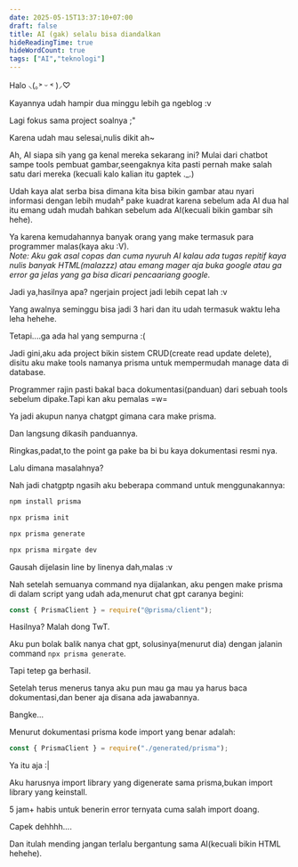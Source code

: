 ```yaml
---
date: 2025-05-15T13:37:10+07:00
draft: false
title: AI (gak) selalu bisa diandalkan 
hideReadingTime: true
hideWordCount: true
tags: ["AI","teknologi"]
---
```


Halo ⸜(｡˃ ᵕ ˂ )⸝♡ 

Kayannya udah hampir dua minggu lebih ga ngeblog :v

Lagi fokus sama project soalnya ;"

Karena udah mau selesai,nulis dikit ah~

Ah, AI siapa sih yang ga kenal mereka sekarang ini? Mulai dari chatbot sampe tools pembuat gambar,seengaknya kita pasti pernah make salah satu dari mereka (kecuali kalo kalian itu gaptek ._.)

Udah kaya alat serba bisa dimana kita bisa bikin gambar atau nyari informasi dengan lebih mudah² pake kuadrat karena sebelum ada AI dua hal itu emang udah mudah bahkan sebelum ada AI(kecuali bikin gambar sih hehe).

Ya karena kemudahannya banyak orang yang make termasuk para programmer malas(kaya aku :V).  
*Note: Aku gak asal copas dan cuma nyuruh AI kalau ada tugas repitif kaya nulis banyak HTML(malazzz) atau emang mager aja buka google atau ga error ga jelas yang ga bisa dicari pencaariang google.*

Jadi ya,hasilnya apa? ngerjain project jadi lebih cepat lah :v

Yang awalnya seminggu bisa jadi 3 hari dan itu udah termasuk waktu leha leha hehehe.

Tetapi....ga ada hal yang sempurna :(

Jadi gini,aku ada project bikin sistem CRUD(create read update delete), disitu aku make tools namanya prisma untuk mempermudah manage data di database.

Programmer rajin pasti bakal baca dokumentasi(panduan) dari sebuah tools sebelum dipake.Tapi kan aku pemalas =w=

Ya jadi akupun nanya chatgpt gimana cara make prisma.

Dan langsung dikasih panduannya.  

Ringkas,padat,to the point ga pake ba bi bu kaya dokumentasi resmi nya.

Lalu dimana masalahnya?

Nah jadi chatgptp ngasih aku beberapa command untuk menggunakannya:

```bash
npm install prisma

npx prisma init

npx prisma generate

npx prisma mirgate dev
```

Gausah dijelasin line by linenya dah,malas :v

Nah setelah semuanya command nya dijalankan, aku pengen make prisma di dalam script yang udah ada,menurut chat gpt caranya begini:

```javascript
const { PrismaClient } = require("@prisma/client");
```

Hasilnya? Malah dong TwT.

Aku pun bolak balik nanya chat gpt, solusinya(menurut dia) dengan jalanin command `npx prisma generate`.

Tapi tetep ga berhasil.

Setelah terus menerus tanya aku pun mau ga mau ya harus baca dokumentasi,dan bener aja disana ada jawabannya.

Bangke...

Menurut dokumentasi prisma kode import yang benar adalah:
```javascript
const { PrismaClient } = require("./generated/prisma");
```

Ya itu aja :|

Aku harusnya import library yang digenerate sama prisma,bukan import library yang keinstall.

5 jam+ habis untuk benerin error ternyata cuma salah import doang.

Capek dehhhh....

Dan itulah mending jangan terlalu bergantung sama AI(kecuali bikin HTML hehehe).